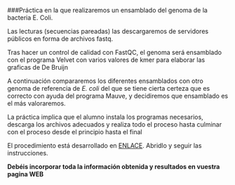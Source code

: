 ###Práctica en la que realizaremos un ensamblado del genoma de la bacteria E. Coli.

Las lecturas (secuencias pareadas) las descargaremos de servidores públicos en forma de archivos fastq.

Tras hacer un control de calidad con FastQC, el genoma será ensamblado con el programa Velvet con varios valores de kmer para elaborar las graficas de De Bruijn

A continuación compararemos los diferentes ensamblados con otro genoma de referencia de *E. coli* del que se tiene cierta certeza que es correcto con ayuda del programa Mauve, y decidiremos que ensamblado es el más valoraremos.

La práctica implica que el alumno instala los programas necesarios, descarga los archivos adecuados y realiza todo el proceso hasta culminar con el proceso desde el principio hasta el final

El procedimiento está desarrollado en [ENLACE](http://www.uco.es/users/bb1rofra/BiologiaSistemas/GrupoMediano/Tutorial_Velvet_Ecoli.html). Abridlo y seguir las instrucciones. 

**Debéis incorporar toda la información obtenida y resultados en vuestra pagina WEB**
